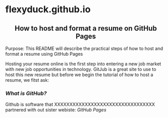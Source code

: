 # flexyduck.github.io

<h2 align = "center"> How to host and format a resume on GitHub Pages </h2>

Purpose: This README will describe the practical steps of how to host and format a resume using GitHub Pages

Hosting your resume online is the first step into entering a new job market with new job opportunities in technology. GitJub is a great site to use to host this new resume but before we begin the tutorial of how to host a resume, we fitst ask:

###  _What is GitHub?_

Github is software that XXXXXXXXXXXXXXXXXXXXXXXXXXXXXXXXX partnered with out sister webiste: *GitHub Pages*